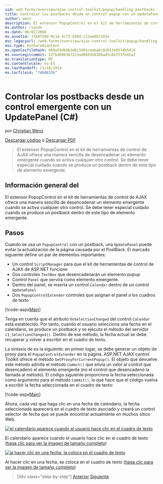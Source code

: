 ```yaml
---
uid: web-forms/overview/ajax-control-toolkit/popup/handling-postbacks-from-a-popup-control-with-an-updatepanel-cs
title: Controlar los postbacks desde un control popup con un UpdatePanelC#() | Microsoft Docs
author: wenz
description: El extensor PopupControl en el kit de herramientas de control de AJAX ofrece una manera sencilla de desencadenar un elemento emergente cuando se activa cualquier otro control. Se debe tener especial cuidado...
ms.author: riande
ms.date: 06/02/2008
ms.assetid: 1f68f59d-9c1e-4cf3-b304-c13ae6b7203e
msc.legacyurl: /web-forms/overview/ajax-control-toolkit/popup/handling-postbacks-from-a-popup-control-with-an-updatepanel-cs
msc.type: authoredcontent
ms.openlocfilehash: 8b9e58d68b3d6c5d01ceaba6c01653e9574b541b
ms.sourcegitcommit: 22fbd8863672c4ad6693b8388ad5c8e753fb41a2
ms.translationtype: MT
ms.contentlocale: es-ES
ms.lasthandoff: 11/28/2019
ms.locfileid: "74606336"
---
```

# <a name="handling-postbacks-from-a-popup-control-with-an-updatepanel-c"></a>Controlar los postbacks desde un control emergente con un UpdatePanel (C#)

por [Christian Wenz](https://github.com/wenz)

[Descargar código](https://download.microsoft.com/download/9/3/f/93f8daea-bebd-4821-833b-95205389c7d0/PopupControl2.cs.zip) o [Descargar PDF](https://download.microsoft.com/download/2/d/c/2dc10e34-6983-41d4-9c08-f78f5387d32b/popupcontrol2CS.pdf)

> El extensor PopupControl en el kit de herramientas de control de AJAX ofrece una manera sencilla de desencadenar un elemento emergente cuando se activa cualquier otro control. Se debe tener especial cuidado cuando se produce un postback dentro de este tipo de elemento emergente.

## <a name="overview"></a>Información general del

El extensor PopupControl en el kit de herramientas de control de AJAX ofrece una manera sencilla de desencadenar un elemento emergente cuando se activa cualquier otro control. Se debe tener especial cuidado cuando se produce un postback dentro de este tipo de elemento emergente.

## <a name="steps"></a>Pasos

Cuando se usa un `PopupControl` con un postback, una `UpdatePanel` puede evitar la actualización de la página causada por el PostBack. El marcado siguiente define un par de elementos importantes:

- Un control `ScriptManager` para que el kit de herramientas de control de AJAX de ASP.NET funcione
- Dos controles `TextBox` que desencadenarán un elemento popup
- Control `Panel` que servirá como elemento emergente.
- Dentro del panel, se inserta un control `Calendar` dentro de un control `UpdatePanel`
- Dos `PopupControlExtender` controles que asignan el panel a los cuadros de texto

[!code-aspx[Main](handling-postbacks-from-a-popup-control-with-an-updatepanel-cs/samples/sample1.aspx)]

Tenga en cuenta que el atributo `OnSelectionChanged` del control `Calendar` está establecido. Por tanto, cuando el usuario selecciona una fecha en el calendario, se produce un postback y se ejecuta el método del servidor `c1_SelectionChanged()`. Dentro de ese método, la fecha actual se debe recuperar y volver a escribir en el cuadro de texto.

La sintaxis de es la siguiente: en primer lugar, se debe generar un objeto de proxy para el `PopupControlExtender` en la página. ASP.NET AJAX control Toolkit ofrece el método `GetProxyForCurrentPopup()`. El objeto que devuelve este método admite el método `Commit()` que envía un valor al control que desencadenó el elemento emergente (no el control que desencadenó la llamada al método). El código siguiente proporciona la fecha seleccionada como argumento para el método `Commit()`, lo que hace que el código vuelva a escribir la fecha seleccionada en el cuadro de texto:

[!code-aspx[Main](handling-postbacks-from-a-popup-control-with-an-updatepanel-cs/samples/sample2.aspx)]

Ahora, cada vez que haga clic en una fecha de calendario, la fecha seleccionada aparecerá en el cuadro de texto asociado y creará un control selector de fecha que se puede encontrar actualmente en muchos sitios Web.

[![el calendario aparece cuando el usuario hace clic en el cuadro de texto](handling-postbacks-from-a-popup-control-with-an-updatepanel-cs/_static/image2.png)](handling-postbacks-from-a-popup-control-with-an-updatepanel-cs/_static/image1.png)

El calendario aparece cuando el usuario hace clic en el cuadro de texto ([haga clic para ver la imagen de tamaño completo](handling-postbacks-from-a-popup-control-with-an-updatepanel-cs/_static/image3.png))

[![al hacer clic en una fecha, la coloca en el cuadro de texto](handling-postbacks-from-a-popup-control-with-an-updatepanel-cs/_static/image5.png)](handling-postbacks-from-a-popup-control-with-an-updatepanel-cs/_static/image4.png)

Al hacer clic en una fecha, se coloca en el cuadro de texto ([haga clic para ver la imagen de tamaño completo](handling-postbacks-from-a-popup-control-with-an-updatepanel-cs/_static/image6.png))

> [!div class="step-by-step"]
> [Anterior](using-multiple-popup-controls-cs.md)
> [Siguiente](handling-postbacks-from-a-popup-control-without-an-updatepanel-cs.md)
